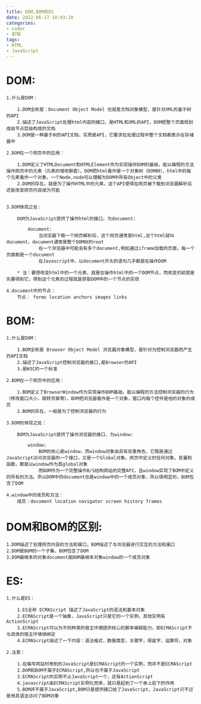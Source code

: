 ```yaml
---
title: DOM,BOM和ES
date: 2022-06-17 18:03:20
categories:
- coder
- 前端
tags: 
- HTML
- JavaScript
---
```


# DOM:

	1.什么是DOM：
	
		1.DOM全称是：Document Object Model 也就是文档对象模型，是针对XML的基于树的API
		2.描述了JavaScript处理html内容的接口，是HTML和XML的API，DOM把整个页面规划成由节点层级构成的文档
		3.DOM是一种基于树的API文档，实质是API，它要求在处理过程中整个文档都表示在存储器中
	
	2.DOM在一个网页中的应用：
	
		1.DOM定义了HTMLDocument和HTMLElement作为实现操作DOM的基础，能以编程的方法操作网页中的元素（元素的增改删查），DOM把html看作是一个对象树（DOM树），html中的每个元素看作一个对象，一个Node,node可以理解为DOM中所有Object中的父类
		2.DOM的存在，就是为了操作HTML中的元素，这个API使得在网页被下载到浏览器解析后还能改变网页内容成为可能


	3.DOM体现之处：
	
		DOM为JavaScript提供了操作html的接口，为document:
	
			document:
				当浏览器下载一个网页解析后，这个网页通常是html,这个html就叫document，document通常是整个DOM树的root
				在一个浏览器中可能会有多个document,例如通过iframe加载的页面，每一个页面都是一个document
				在Javascript中，以document开头的语句几乎都是在操作DOM
	
		* 注：要想改变html中的一个元素，就是在操作html中的一个DOM节点，而改变的前提是先要得到它，得到这个元素的过程就是获取DOM中的一个节点的实现
	
	4.document中的节点：
		节点： forms location anchors images links

# BOM:

	1.什么是DOM：
	
		1.BOM全称是 Browser Object Model 浏览器对象模型，是针对为控制浏览器而产生的API文档
		2.描述了JavaScript控制浏览器的接口,是Browser的API
		3.是W3C的一个标准
	
	2.BOM在一个网页中的应用：
	
		1.BOM定义了BrowserWindow作为实现操作BOM基础，能以编程的方法控制浏览器的行为（修改窗口大小，跳转页面等），BOM把浏览器看作是一个对象，窗口内每个控件是他的对象的成员
		2.BOM的存在，一般是为了控制浏览器的行为
	
	3.DOM的体现之处：
	
		BOM为JavaScript提供了操作浏览器的接口，为window:
	
			window:
				BOM的核心是window，而window对象由具有双重角色，它既是通过JavaScript访问浏览器的一个接口，又是一个Global对象。网页中定义的任何对象，变量和函数，都是以window作为其global对象
				而BOM作为一个完整操作B/S结构网站的完整API，且window实现了BOM中定义的所有的方法。所以DOM中的document也是window中的一个成员对象，所以很明显的，BOM包含了DOM
	
	4.window中的成员和方法：
		成员：document location navigator screen history frames

# DOM和BOM的区别:

	1.DOM描述了处理网页内容的方法和接口，BOM描述了与浏览器进行交互的方法和接口
	2.DOM是BOM的一个子集，BOM包含了DOM
	3.DOM最根本的对象document是BOM最根本对象window的一个成员对象

# ES:

	1.什么是ES：
	
		1.ES全称 ECMAScript 描述了JavaScript的语法和基本对象
		2.ECMAScript是一个抽象，JavaScript只是它的一个实例，其他实例有ActionScript
		3.ECMAScript可以为不同种类的宿主环境提供核心的脚本编辑能力，即ECMAScript不与具体的宿主环境相绑定
		4.ECMAScript描述了一下内容：语法格式，数据类型，关键字，保留字，运算符，对象
	
	2.注意：
	
		1.在编写网站时用到的JavaScript是ECMAScript的一个实例，而并不是ECMAScript
		2.DOM和BOM不属于ECMAScript,所以也不属于JavaScript
		3.ECMAScript的实例不止JavaScript一个，还有ActionScript
		4.javascript由ECMAScript实例化而来，就只是起到了一个承上启下的作用
		5.BOM并不属于JavaScript,BOM只是提供接口给了JavaScript，JavaScript只不过是用其语法访问了BOM对象
